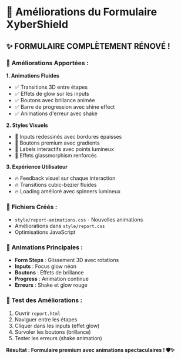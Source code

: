 # 🎨 Améliorations du Formulaire XyberShield

## ✨ **FORMULAIRE COMPLÈTEMENT RÉNOVÉ !**

### 🚀 **Améliorations Apportées :**

**1. Animations Fluides**
- ✅ Transitions 3D entre étapes
- ✅ Effets de glow sur les inputs
- ✅ Boutons avec brillance animée
- ✅ Barre de progression avec shine effect
- ✅ Animations d'erreur avec shake

**2. Styles Visuels**
- 🎨 Inputs redessinés avec bordures épaisses
- 🎨 Boutons premium avec gradients
- 🎨 Labels interactifs avec points lumineux
- 🎨 Effets glassmorphism renforcés

**3. Expérience Utilisateur**
- 🔥 Feedback visuel sur chaque interaction
- 🔥 Transitions cubic-bezier fluides
- 🔥 Loading amélioré avec spinners lumineux

### 📁 **Fichiers Créés :**
- `style/report-animations.css` - Nouvelles animations
- Améliorations dans `style/report.css`
- Optimisations JavaScript

### 🎯 **Animations Principales :**
- **Form Steps** : Glissement 3D avec rotations
- **Inputs** : Focus glow néon
- **Boutons** : Effets de brillance
- **Progress** : Animation continue
- **Erreurs** : Shake et glow rouge

### 🚀 **Test des Améliorations :**
1. Ouvrir `report.html`
2. Naviguer entre les étapes
3. Cliquer dans les inputs (effet glow)
4. Survoler les boutons (brillance)
5. Tester les erreurs (shake animation)

**Résultat : Formulaire premium avec animations spectaculaires ! 🛡️✨**
